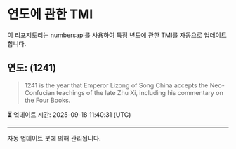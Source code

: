 
# 연도에 관한 TMI

이 리포지토리는 numbersapi를 사용하여 특정 년도에 관한 TMI를 자동으로 업데이트합니다.

## 연도: (1241)
> 1241 is the year that Emperor Lizong of Song China accepts the Neo-Confucian teachings of the late Zhu Xi, including his commentary on the Four Books.

⏳ 업데이트 시간: 2025-09-18 11:40:31 (UTC)

---
자동 업데이트 봇에 의해 관리됩니다.

